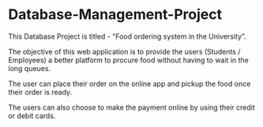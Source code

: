 # Database-Management-Project

This Database Project is titled - "Food ordering system in the University”.

The objective of this web application is to provide the users (Students / Employees) a better platform to procure food without having to wait in the long queues.

The user can place their order on the online app and pickup the food once their order is ready.

The users can also choose to make the payment online by using their credit or debit cards.
